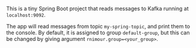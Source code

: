 This is a tiny Spring Boot project that reads messages to Kafka running at `localhost:9092`.

The app will read messages from topic `my-spring-topic`, and print them to the console. 
By default, it is assigned to group `default-group`, but this can be changed by giving argument `rnimour.group=<your_group>`.
